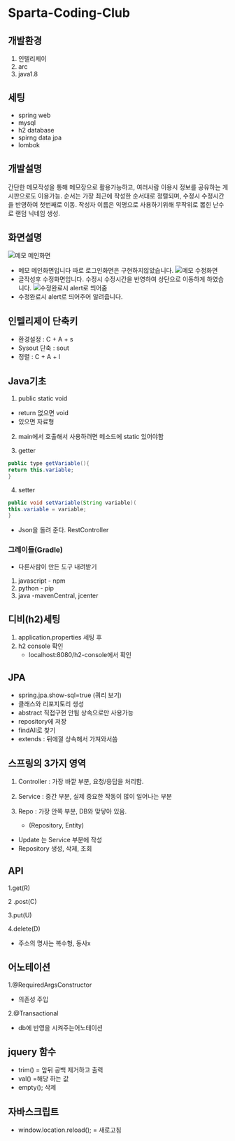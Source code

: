 # Sparta-Coding-Club


## 개발환경
1. 인텔리제이
2. arc
3. java1.8

## 세팅
- spring web
- mysql
- h2 database
- spirng data jpa
- lombok
## 개발설명
간단한 메모작성을 통해 메모장으로 활용가능하고,
여러사람 이용시 정보를 공유하는 게시판으로도 이용가능.
순서는 가장 최근에 작성한 순서대로 정렬되며, 수정시 수정시간을 반영하여 첫번째로 이동.
작성자 이름은 익명으로 사용하기위해 무작위로 뽑힌 난수로 랜덤 닉네임 생성.
## 화면설명
![메모 메인화면](https://user-images.githubusercontent.com/80336750/131963281-18074c39-ee62-4ee3-befe-222c58e9fa81.PNG) 
- 메모 메인화면입니다 따로 로그인화면은 구현하지않았습니다.
![메모 수정화면](https://user-images.githubusercontent.com/80336750/131963367-a8ec889d-a385-4d50-a337-28b41b6071bf.PNG)
- 글작성후 수정화면입니다. 수정시 수정시간을 반영하여 상단으로 이동하게 하였습니다.
![수정완료시 alert로 띄어줌](https://user-images.githubusercontent.com/80336750/131963445-831eb3d5-fac1-4316-a730-5985605de3eb.PNG)
- 수정완료시 alert로 띄어주어 알려줍니다.


## 인텔리제이 단축키
- 환경설정 : C + A + s
- Sysout 단축 : sout
- 정렬 : C + A + l

## Java기초
1. public static void
- return 없으면 void
- 있으면 자료형

2. main에서 호출해서 사용하려면 메소드에 static 있어야함

3. getter
```java
public type getVariable(){
return this.variable;
}
```
4. setter
```java
public void setVariable(String variable)(
this.variable = variable;
}
```

- Json을 돌려 준다. RestController

### 그레이들(Gradle)
- 다른사람이 만든 도구 내려받기
1. javascript - npm
2. python - pip
3. java -mavenCentral, jcenter

## 디비(h2)세팅
1. application.properties 세팅 후 
2. h2 console 확인
    - localhost:8080/h2-console에서 확인

## JPA
- spring.jpa.show-sql=true (쿼리 보기)
- 클래스와 리포지토리 생성
- abstract 직접구현 안됨 상속으로만 사용가능
- repository에 저장
- findAll로 찾기
- extends : 뒤에껄 상속해서 가져와서씀

## 스프링의 3가지 영역
1. Controller : 가장 바깥 부분, 요청/응답을 처리함.

2. Service : 중간 부분, 실제 중요한 작동이 많이 일어나는 부분

3. Repo : 가장 안쪽 부분, DB와 맞닿아 있음.
    - (Repository, Entity)

- Update 는 Service 부분에 작성
- Repository 생성, 삭제, 조회

## API
1.get(R)

2 .post(C)

3.put(U)

4.delete(D)

- 주소의 명사는 복수형, 동사x

## 어노테이션
1.@RequiredArgsConstructor
 - 의존성 주입

2.@Transactional
 - db에 반영을 시켜주는어노테이션


## jquery 함수
- trim() = 앞뒤 공백 제거하고 출력
- val() =해당 하는 값
- empty(); 삭제 

## 자바스크립트
- window.location.reload(); = 새로고침

